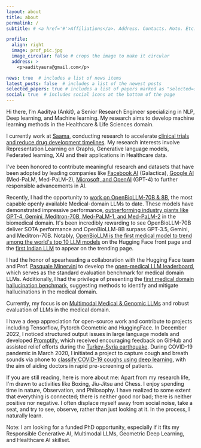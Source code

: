 ```yaml
---
layout: about
title: about
permalink: /
subtitle: # <a href='#'>Affiliations</a>. Address. Contacts. Moto. Etc.

profile:
  align: right
  image: prof_pic.jpg
  image_circular: false # crops the image to make it circular
  address: >
    <p>aadityaura@gmail.com</p>

news: true  # includes a list of news items
latest_posts: false  # includes a list of the newest posts
selected_papers: true # includes a list of papers marked as "selected={true}"
social: true  # includes social icons at the bottom of the page
---
```


Hi there, I’m Aaditya (Ankit), a Senior Research Engineer specializing in NLP, Deep learning, and Machine learning. My research aims to develop machine learning methods in the Healthcare & Life Sciences domain.

I currently work at [Saama](https://www.saama.com/), conducting research to accelerate [clinical trials and reduce drug development timelines](https://www.pfizer.com/news/articles/how_a_novel_incubation_sandbox_helped_speed_up_data_analysis_in_pfizer_s_covid_19_vaccine_trial). My research interests involve Representation Learning on Graphs, Generative language models, Federated learning, XAI and their applications in Healthcare data.

I've been honored to contribute meaningful research and datasets that have been adopted by leading companies like [Facebook AI](https://arxiv.org/abs/2211.09085) (Galactica), [Google AI](https://arxiv.org/abs/2305.09617) (Med-PaLM, Med-PaLM-2), [Microsoft, and OpenAI](https://arxiv.org/abs/2303.13375) (GPT-4) to further responsible advancements in AI.

Recently, I had the opportunity to [work on OpenBioLLM-70B & 8B](https://huggingface.co/aaditya/Llama3-OpenBioLLM-70B), the most capable openly available Medical-domain LLMs to date. These models have demonstrated impressive performance, [outperforming industry giants like GPT-4, Gemini, Meditron-70B, Med-PaLM-1, and Med-PaLM-2](https://cdn-uploads.huggingface.co/production/uploads/5f3fe13d79c1ba4c353d0c19/_SzdcJSBjZyo8RS1bTEkP.png) in the biomedical domain. It's been incredibly rewarding to see OpenBioLLM-70B deliver SOTA performance and OpenBioLLM-8B surpass GPT-3.5, Gemini, and Meditron-70B. Notably, [OpenBioLLM is the first medical model to trend among the world's top 10 LLM models](https://x.com/aadityaura/status/1786453127442640917) on the Hugging Face front page and the [first Indian LLM](#) to appear on the trending page.

I had the honor of spearheading a collaboration with the Hugging Face team and Prof. [Pasquale Minervini](https://x.com/PMinervini) to develop the [open-medical LLM leaderboard](https://huggingface.co/spaces/openlifescienceai/open_medical_llm_leaderboard), which serves as the standard evaluation benchmark for medical domain LLMs. Additionally,  I had the privilege of presenting the [first medical domain hallucination benchmark](https://aclanthology.org/2023.conll-1.21/), suggesting methods to identify and mitigate hallucinations in the medical domain.

Currently, my focus is on [Multimodal Medical & Genomic LLMs](#) and robust evaluation of LLMs in the medical domain.

I have a deep appreciation for open-source work and contribute to projects including Tensorflow, Pytorch Geometric and HuggingFace. In December 2022, I noticed structured output issues in large language models and developed [Promptify](https://github.com/promptslab/Promptify), which received encouraging feedback on GitHub and assisted relief efforts during the [Turkey-Syria earthquake](https://dev.to/erayg/how-an-open-source-disaster-map-helped-thousands-of-earthquake-survivors-afetharitacom-440). During COVID-19 pandemic in March 2020, I initiated a project to capture cough and breath sounds via phone to [classify COVID-19 coughs using deep learning](https://arxiv.org/abs/2010.02417), with the aim of aiding doctors in rapid pre-screening of patients.

If you are still reading, here is more about me: Apart from my research life, I'm drawn to activities like Boxing, Jiu-Jitsu and Chess. I enjoy spending time in nature, Observation, and Philosophy. I have realized to some extent that everything is connected; there is neither good nor bad; there is neither positive nor negative. I often displace myself away from social noise, take a seat, and try to see, observe, rather than just looking at it. In the process, I naturally learn.

Note: I am looking for a funded PhD opportunity, especially if it fits my Responsible Generative AI, Multimodal LLMs, Geometric Deep Learning, and Healthcare AI skillset.

<!-- I was also privileged to serve as a reviewer for journals [Springer Nature 2021](https://www.webofscience.com/wos/author/record/AAA-9381-2021), [IEEE Access 2021](https://www.webofscience.com/wos/author/record/AAA-9381-2021) and [IEEE Access 2022](https://www.webofscience.com/wos/author/record/AAA-9381-2021). -->

<!--
Write your biography here. Tell the world about yourself. Link to your favorite [subreddit](http://reddit.com). You can put a picture in, too. The code is already in, just name your picture `prof_pic.jpg` and put it in the `img/` folder.test

Put your address / P.O. box / other info right below your picture. You can also disable any of these elements by editing `profile` property of the YAML header of your `_pages/about.md`. Edit `_bibliography/papers.bib` and Jekyll will render your [publications page](/al-folio/publications/) automatically.

Link to your social media connections, too. This theme is set up to use [Font Awesome icons](http://fortawesome.github.io/Font-Awesome/) and [Academicons](https://jpswalsh.github.io/academicons/), like the ones below. Add your Facebook, Twitter, LinkedIn, Google Scholar, or just disable all of them.
-->
